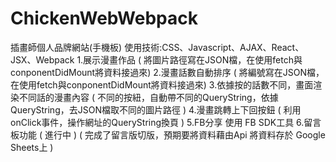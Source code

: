 # ChickenWebWebpack
插畫師個人品牌網站(手機板)
使用技術:CSS、Javascript、AJAX、React、JSX、Webpack
1.展示漫畫作品
   ( 將圖片路徑寫在JSON檔，在使用fetch與conponentDidMount將資料接過來)
2.漫畫話數自動排序
   ( 將編號寫在JSON檔，在使用fetch與conponentDidMount將資料接過來)
3.依據按的話數不同，畫面渲染不同話的漫畫內容
   ( 不同的按紐，自動帶不同的QueryString，依據QueryString，去JSON檔取不同的圖片路徑 )
4.漫畫跳轉上下回按鈕
   ( 利用onClick事件，操作網址的QueryString換頁 )
5.FB分享 使用 FB SDK工具
6.留言板功能  ( 進行中 )
   ( 完成了留言版切版，預期要將資料藉由Api 將資料存於 Google Sheets上 )

